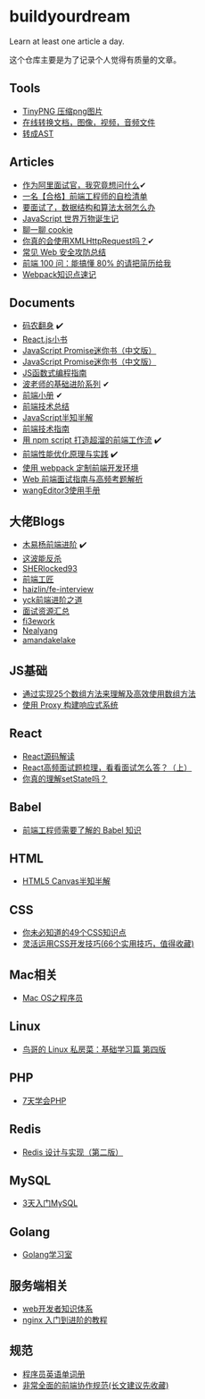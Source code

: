# buildyourdream
Learn at least one article a day.

这个仓库主要是为了记录个人觉得有质量的文章。

## Tools
* [TinyPNG 压缩png图片](https://tinypng.com/)
* [在线转换文档，图像，视频，音频文件](https://www.aconvert.com/cn/pdf/) 
* [转成AST](https://astexplorer.net/) 

## Articles
* [作为阿里面试官，我究竟想问什么](https://mp.weixin.qq.com/s/VOJTCsIXfyQAjwDmm3hWAQ)✔	
* [一名【合格】前端工程师的自检清单](https://mp.weixin.qq.com/s/3ToRzVXIDMIgbs_U4ySsww)
* [要面试了，数据结构和算法太弱怎么办](https://mp.weixin.qq.com/s/wnjsBeqBpnNTwbWCWcHTqg)
* [JavaScript 世界万物诞生记](https://zhuanlan.zhihu.com/p/22989691) 
* [聊一聊 cookie](https://segmentfault.com/a/1190000004556040)
* [你真的会使用XMLHttpRequest吗？](https://segmentfault.com/a/1190000004322487)✔	
* [常见 Web 安全攻防总结](https://juejin.im/entry/5a559dd36fb9a01c9e45d896)
* [前端 100 问：能搞懂 80% 的请把简历给我](https://juejin.im/post/5d23e750f265da1b855c7bbe)
* [Webpack知识点速记](https://juejin.im/post/5d609b17e51d4561df7805b8?utm_source=gold_browser_extension)

## Documents
* [码农翻身](https://blog.csdn.net/fanpeihua123/article/details/58151161) ✔️
* [React.js小书](http://huziketang.mangojuice.top/books/react/lesson1)
* [JavaScript Promise迷你书（中文版）](http://liubin.org/promises-book/)
* [JavaScript Promise迷你书（中文版）](https://www.kancloud.cn/kancloud/promises-book/44237)
* [JS函数式编程指南](https://llh911001.gitbooks.io/mostly-adequate-guide-chinese/content/) 
* [波老师的基础进阶系列](https://yangbo5207.github.io/wutongluo/) ✔	
* [前端小册](https://www.kancloud.cn/chenmk/web-knowledges/1149024) ✔	
* [前端技术总结](https://www.kancloud.cn/zhangqh/front/937678) 
* [JavaScript半知半解](https://www.kancloud.cn/dennis/tgjavascript/241800) 
* [前端技术指南](https://www.kancloud.cn/csnikey/fe-guide/334383) 
* [用 npm script 打造超溜的前端工作流](https://www.kancloud.cn/sllyli/npm-script/1243450) ✔️
* [前端性能优化原理与实践](https://www.kancloud.cn/sllyli/performance/1242194) ✔️
* [使用 webpack 定制前端开发环境](https://www.kancloud.cn/sllyli/webpack/1242347) 
* [Web 前端面试指南与高频考题解析](https://www.kancloud.cn/sllyli/s1212/1242126)
* [wangEditor3使用手册](https://www.kancloud.cn/wangfupeng/wangeditor3/332599)

## 大佬Blogs
* [木易杨前端进阶](https://muyiy.cn/blog/) ✔️
* [这波能反杀](https://segmentfault.com/u/meetbo) 
* [SHERlocked93](https://github.com/SHERlocked93/blog)
* [前端工匠](https://github.com/ljianshu/Blog)
* [haizlin/fe-interview](https://github.com/haizlin/fe-interview/issues) 
* [yck前端进阶之道](https://yuchengkai.cn/home/)
* [面试资源汇总](https://github.com/abc-club/free-resources/blob/master/INTERVIEW.md)
* [fi3ework](https://github.com/fi3ework/blog/issues)
* [Nealyang](https://github.com/Nealyang/PersonalBlog) 
* [amandakelake](https://github.com/amandakelake/blog) 

## JS基础
* [通过实现25个数组方法来理解及高效使用数组方法](https://juejin.im/post/5d82c12ff265da03a31d6f92?utm_source=gold_browser_extension#heading-54)
* [使用 Proxy 构建响应式系统](https://juejin.im/post/5d86eb52f265da03ee6a9449?utm_source=gold_browser_extension#comment)

## React
* [React源码解读](https://react.jokcy.me/)
* [React高频面试题梳理，看看面试怎么答？（上）](https://mp.weixin.qq.com/s/z9pwpAIEys2Aw0HHrjF_mw)
* [你真的理解setState吗？](https://juejin.im/post/5b45c57c51882519790c7441#comment)

## Babel
* [前端工程师需要了解的 Babel 知识](https://mp.weixin.qq.com/s/AGkyolhSdCeU8wEnGpVqLA)

## HTML
* [HTML5 Canvas半知半解](https://www.kancloud.cn/dennis/canvas/340109)

## CSS
* [你未必知道的49个CSS知识点](https://juejin.im/post/5d3eca78e51d4561cb5dde12)
* [灵活运用CSS开发技巧(66个实用技巧，值得收藏)](https://juejin.im/post/5d4d0ec651882549594e7293?utm_source=gold_browser_extension)

## Mac相关
* [Mac OS之程序员](https://www.kancloud.cn/chandler/mac_os/480595) 

## Linux
* [鸟哥的 Linux 私房菜：基础学习篇 第四版](https://www.kancloud.cn/wizardforcel/vbird-linux-basic-4e/152191)

## PHP
* [7天学会PHP](https://www.kancloud.cn/phpxy/phpbook/33183)

## Redis
* [Redis 设计与实现（第二版）](https://www.kancloud.cn/kancloud/redisbook/63822) 

## MySQL
* [3天入门MySQL](https://www.kancloud.cn/phpxy/mysql_cookbook/146038)

## Golang
* [Golang学习室](https://www.kancloud.cn/digest/batu-go/153529)

## 服务端相关
* [web开发者知识体系](https://www.kancloud.cn/martist/ma_zhao_liu/370443) 
* [nginx 入门到进阶的教程](https://www.kancloud.cn/hfpp2012/nginx-tutorial/467009)

## 规范
* [程序员英语单词册](https://www.kancloud.cn/haixu926611/study-english/112096)
* [非常全面的前端协作规范(长文建议先收藏)](https://mp.weixin.qq.com/s/hPJCXM5qIe6EJBIiYdrxAg)
